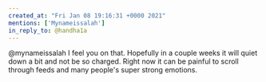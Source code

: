 ```yaml
---
created_at: "Fri Jan 08 19:16:31 +0000 2021"
mentions: ['Mynameissalah']
in_reply_to: @handha1a
---
```


@mynameissalah I feel you on that. Hopefully in a couple weeks it will quiet down a bit and not be so charged. Right now it can be painful to scroll through feeds and many people's super strong emotions.